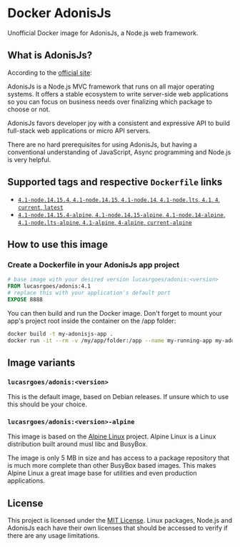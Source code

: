 Docker AdonisJs
===============

Unofficial Docker image for AdonisJs, a Node.js web framework.

## What is AdonisJs?

According to the [official site](https://adonisjs.com/):

AdonisJs is a Node.js MVC framework that runs on all major operating systems. It offers a stable ecosystem to write server-side web applications so you can focus on business needs over finalizing which package to choose or not.

AdonisJs favors developer joy with a consistent and expressive API to build full-stack web applications or micro API servers.

There are no hard prerequisites for using AdonisJs, but having a conventional understanding of JavaScript, Async programming and Node.js is very helpful.

## Supported tags and respective `Dockerfile` links

- [`4.1-node.14.15.4`, `4.1-node.14.15`, `4.1-node.14`, `4.1-node.lts`, `4.1`, `4`, `current`, `latest`](https://https://github.com/LucasRGoes/docker-adonisjs/blob/master/Dockerfile)
- [`4.1-node.14.15.4-alpine`, `4.1-node.14.15-alpine`, `4.1-node.14-alpine`, `4.1-node.lts-alpine`, `4.1-alpine`, `4-alpine`, `current-alpine`](https://github.com/LucasRGoes/docker-adonisjs/blob/master/Dockerfile-alpine)

## How to use this image

### Create a Dockerfile in your AdonisJs app project

```Dockerfile
# base image with your desired version lucasrgoes/adonis:<version>
FROM lucasrgoes/adonis:4.1
# replace this with your application's default port
EXPOSE 8888
```

You can then build and run the Docker image. Don't forget to mount your app's project root inside the container on the /app folder:

```bash
docker build -t my-adonisjs-app .
docker run -it --rm -v /my/app/folder:/app --name my-running-app my-adonisjs-app
```

## Image variants

### ```lucasrgoes/adonis:<version>```

This is the default image, based on Debian releases. If unsure which to use this should be your choice.

### ```lucasrgoes/adonis:<version>-alpine```

This image is based on the [Alpine Linux](https://hub.docker.com/_/alpine) project. Alpine Linux is a Linux distribution built around musl libc and BusyBox.

The image is only 5 MB in size and has access to a package repository that is much more complete than other BusyBox based images. This makes Alpine Linux a great image base for utilities and even production applications.

## License

This project is licensed under the [MIT License](https://github.com/LucasRGoes/docker-adonisjs/blob/master/LICENSE). Linux packages, Node.js and AdonisJs each have their own licenses that should be accessed to verify if there are any usage limitations.
